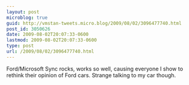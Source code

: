 ```yaml
---
layout: post
microblog: true
guid: http://vmstan-tweets.micro.blog/2009/08/02/3096477740.html
post_id: 3050626
date: 2009-08-02T20:07:33-0600
lastmod: 2009-08-02T20:07:33-0600
type: post
url: /2009/08/02/3096477740.html
---
```

Ford/Microsoft Sync rocks, works so well, causing everyone I show to rethink their opinion of Ford cars. Strange talking to my car though.
